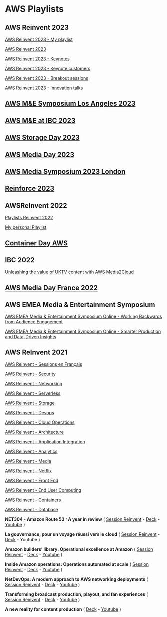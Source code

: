
# AWS Playlists

## AWS Reinvent 2023
[AWS Reinvent 2023 - My playlist](my-playlist-reinvent-2023.md)

[AWS Reinvent 2023](playlist-PL2yQDdvlhXf-5R7VtNr9P4nosA7DiDtM1.md)

[AWS Reinvent 2023 - Keynotes](playlist-PL2yQDdvlhXf_yTJdRlfK7K1ARdhYHhUvR.md)

[AWS Reinvent 2023 - Keynote customers](playlist-PL2yQDdvlhXf-bNhTjxpMzsNgsnC2TqbQT.md)

[AWS Reinvent 2023 - Breakout sessions](playlist-PL2yQDdvlhXf93SMk5EpQVIq4kdWQhUcMV.md)

[AWS Reinvent 2023 - Innovation talks](playlist-PL2yQDdvlhXf9dPFE1cCdiBovjN4Q6oCg-.md)

## [AWS M&E Symposium Los Angeles 2023](playlist-PLSfK4vylaJMivlKdK2GgYrvUmjocpKoev.md)

## [AWS M&E at IBC 2023](playlist-PLSfK4vylaJMhYgc5tzKpKLA02uG7CIdsn.md)

## [AWS Storage Day 2023](playlist-PLSfK4vylaJMg3nKxvs66pFCAkb_rfdRos.md)

## [AWS Media Day 2023](playlist-PLL_L4MF1Z7JWsJi_LUyEMpLaUirkIz2Do.md)

## [AWS Media Symposium 2023 London](https://pages.awscloud.com/EMEA-field-EV-M-E-Symposium-London-on-demand.html)

## [Reinforce 2023](reinforce-2023.md)

## AWSReInvent 2022 

[Playlists Reinvent 2022](reinvent-2022.md)

[My personal Playlist](my-playlist-reinvent-2022.md)

## [Container Day AWS](https://www.youtube.com/playlist?list=PLehXSATXjcQFD6ZUH4o0hwoH6gmGHvqQe)

## IBC 2022
[Unleashing the value of UKTV content with AWS Media2Cloud](https://www.youtube.com/watch?v=Uaye3XkKVgo&feature=youtu.be)

## [AWS Media Day France 2022](https://www.youtube.com/watch?v=2rQMCD0uyIQ&list=PLL_L4MF1Z7JUlTedFignU01KZbq28vZEh)

## AWS EMEA Media & Entertainment Symposium 

[AWS EMEA Media & Entertainment Symposium Online - Working Backwards from Audience Engagement](https://www.youtube.com/watch?v=XtDGLmIPxhk)

[AWS EMEA Media & Entertainment Symposium Online - Smarter Production and Data-Driven Insights](https://www.youtube.com/watch?v=geIBzoPEEwY)

## AWS ReInvent 2021

[AWS Reinvent - Sessions en Français](playlist-PLL_L4MF1Z7JVxkNOAetbK8hCmJWRanQah.md)

[AWS Reinvent - Security](playlist-PL2yQDdvlhXf_b_a3X0Bd58WbEZGDau-lW.md)

[AWS Reinvent - Networking](playlist-PL2yQDdvlhXf8LwUXEjfwfT9Yd0fFf4H-G.md)

[AWS Reinvent - Serverless](playlist-PL2yQDdvlhXf9h--iJ3AEr6r7R6EsgjKNm.md)

[AWS Reinvent - Storage](playlist-PL2yQDdvlhXf84XEw3vxTFxW9cc0U7kj_G.md)

[AWS Reinvent - Devops](playlist-PL2yQDdvlhXf8IJuIGCoPbO2HXxWFFml8Z.md)

[AWS Reinvent - Cloud Operations](playlist-PL2yQDdvlhXf_iYtj8AVNbR7TfBgVoMQGA.md)

[AWS Reinvent - Architecture](playlist-PL2yQDdvlhXf8Y3Po6kztYpyKxhy6XEV-_.md)

[AWS Reinvent - Application Integration](playlist-PL2yQDdvlhXf_NlTmZ2Yc1alpZ-cjZyz-W.md)

[AWS Reinvent - Analytics](playlist-PL2yQDdvlhXf-zvXglx6Vs1wvtczIR_b61.md)

[AWS Reinvent - Media](playlist-PL2yQDdvlhXf-C9OQaL0ndFpj0ZuvPkyAb.md)

[AWS Reinvent - Netflix](playlist-PL2yQDdvlhXf8r4Szoi7TvfbH6KXk5SlM1.md)

[AWS Reinvent - Front End](playlist-PL2yQDdvlhXf9Cg4McKSCdJ-uroabfib16.md)

[AWS Reinvent - End User Computing](playlist-PL2yQDdvlhXf9o8C35r5MpmYou-qLuWhMt.md)

[AWS Reinvent - Containers](playlist-PL2yQDdvlhXf_w7ko6ux5eFhDLS1ggjWsr.md)

[AWS Reinvent - Database](playlist-PL2yQDdvlhXf8R2BYrOfcp8kKUvIHc5NoQ.md)

**NET304 - Amazon Route 53 : A year in review** ( [Session Reinvent](https://virtual.reinvent.awsevents.com/session-virtual/?es_id=07f68be892&v2477da705118cc74fd14460db021e1784e2eed5a7982c6482ec95cb2e86d259644b8741959f52a49e0e6908b82a9d860=2789DC0963F2F7444F74F9EF82ABADE706877660D57402DA7FAC4183681A6CF956CF3EB3DFAEA288F57A1565BEBC1C57) - 
[Deck](https://mplay-assets.s3.amazonaws.com/sites/awsreinv21/_uploads/assets/drvlgwuqmmwuxypw_awsreinv21.pdf) - 
[Youtube](https://www.youtube.com/watch?v=uffRFW0BrUU)
)

**La gouvernance, pour un voyage réussi vers le cloud** ( [Session Reinvent](https://virtual.reinvent.awsevents.com/session-virtual/?v2477da705118cc74fd14460db021e1784e2[…]252831D0D141CD535E44A64AECB91C44C48F42359C998C691F7ED) - 
[Deck](https://mplay-assets.s3.amazonaws.com/sites/awsreinv21/_uploads/assets/vbwiidfpylbiikpf_awsreinv21.pdf) - 
Youtube
)

**Amazon builders’ library: Operational excellence at Amazon** ( [Session Reinvent](https://virtual.reinvent.awsevents.com/session-virtual/?v2477da705118cc74fd14460db021e1784e2[…]E4C40ABD56DDAEBC90FDF073D37DBF505BFD792796A8EA270D795) - 
[Deck](https://mplay-assets.s3.amazonaws.com/sites/awsreinv21/_uploads/assets/cdorfxffmcrzgtdt_awsreinv21.pdf) - 
[Youtube](https://www.youtube.com/watch?v=7MrD4VSLC_w)
)

**Inside Amazon operations: Operations automated at scale** ( [Session Reinvent](https://virtual.reinvent.awsevents.com/session-virtual/?v2477da705118cc74fd14460db021e1784e2eed5a7982c6482ec95cb2e86d259644b8741959f52a49e0e6908b82a9d860=6B3F3045C85F36CE63C7D67EB95AAB2F4164462952D28FEAA9B226300DF4109FDC1C941DB830E2A9160B368099984E95) - 
[Deck](https://mplay-assets.s3.amazonaws.com/sites/awsreinv21/_uploads/assets/jjultmtudfqutakn_awsreinv21.pdf) - 
[Youtube](https://www.youtube.com/watch?v=XJNTo7K4glo)
)

**NetDevOps: A modern approach to AWS networking deployments** ( 
[Session Reinvent](https://virtual.reinvent.awsevents.com/session-virtual/?v2477da705118cc74fd14460db021e1784e2eed5a7982c6482ec95cb2e86d259644b8741959f52a49e0e6908b82a9d860=704597FDD85A0F144D2F197A8E7940D9083F9CD23672912B56780CDB6115B06BDD2D4F823604F49C03F9DBC25FED6706) - 
[Deck](https://mplay-assets.s3.amazonaws.com/sites/awsreinv21/_uploads/assets/zezrqqlxiowvvacj_awsreinv21.pdf) - 
[Youtube](https://www.youtube.com/watch?v=q9LYzQQ1QLM)
)

**Transforming broadcast production, playout, and fan experiences** ( 
[Session Reinvent](https://virtual.reinvent.awsevents.com/session-virtual/?v2477da705118cc74fd14460db021e1784e2eed5a7982c6482ec95cb2e86d259644b8741959f52a49e0e6908b82a9d860=AE51E92E3B811DC58A22F8855AF1D43BFD9F685734A6FC56342BAFE431760F63C338E199B84D423B1EB2F053E94583DB) -
[Deck](https://mplay-assets.s3.amazonaws.com/sites/awsreinv21/_uploads/assets/yaafxssekctzqjxd_awsreinv21.pdf) - 
[Youtube](https://www.youtube.com/watch?v=sLg6Nnw6R0g)
)

**A new reality for content production** ( 
[Deck](https://virtual.reinvent.awsevents.com/session-virtual/?v2477da705118cc74fd14460db021e1784e2eed5a7982c6482ec95cb2e86d259644b8741959f52a49e0e6908b82a9d860=0680BE566A9065744AB6A8811E6E5A06835FB7002F8D0A6FC364A9070083DCFBD995B98F8FBC4AB1F04619D2F15A9EDE) - 
[Youtube](https://www.youtube.com/watch?v=VwsAJKsmNno)
)



